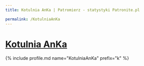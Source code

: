 ```yaml
---
title: Kotulnia AnKa | Patromierz - statystyki Patronite.pl

permalink: /KotulniaAnKa
---
```


# [Kotulnia AnKa](https://patronite.pl/KotulniaAnKa)

{% include profile.md name="KotulniaAnKa" prefix="k" %}
